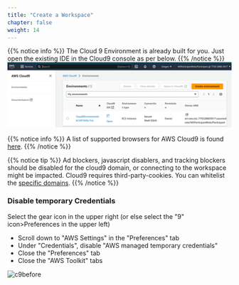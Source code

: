 ```yaml
---
title: "Create a Workspace"
chapter: false
weight: 14
---
```



{{% notice info %}}
The Cloud 9 Environment is already built for you. Just open the existing IDE in the Cloud9 console as per below.
{{% /notice %}}
![img.png](img.png)

{{% notice info %}}
A list of supported browsers for AWS Cloud9 is found [here]( https://docs.aws.amazon.com/cloud9/latest/user-guide/browsers.html).
{{% /notice %}}

{{% notice tip %}}
Ad blockers, javascript disablers, and tracking blockers should be disabled for
the cloud9 domain, or connecting to the workspace might be impacted.
Cloud9 requires third-party-cookies. You can whitelist the [specific domains]( https://docs.aws.amazon.com/cloud9/latest/user-guide/troubleshooting.html#troubleshooting-env-loading).
{{% /notice %}}

### Disable temporary Credentials

Select the gear icon in the upper right (or else select the "9" icon>Preferences in the upper left)

- Scroll down to "AWS Settings" in the "Preferences" tab
- Under "Credentials", disable "AWS managed temporary credentials"
- Close the "Preferences" tab
- Close the "AWS Toolkit" tabs

![c9before](/images/prerequisites/cloud9-tmp-cred.png)
